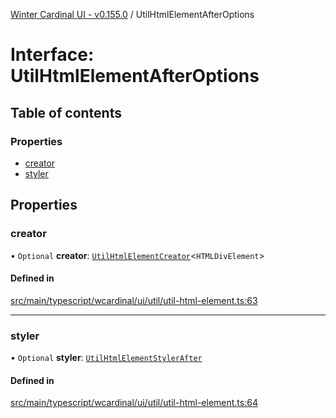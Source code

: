 [Winter Cardinal UI - v0.155.0](../index.md) / UtilHtmlElementAfterOptions

# Interface: UtilHtmlElementAfterOptions

## Table of contents

### Properties

- [creator](UtilHtmlElementAfterOptions.md#creator)
- [styler](UtilHtmlElementAfterOptions.md#styler)

## Properties

### creator

• `Optional` **creator**: [`UtilHtmlElementCreator`](../index.md#utilhtmlelementcreator)<`HTMLDivElement`\>

#### Defined in

[src/main/typescript/wcardinal/ui/util/util-html-element.ts:63](https://github.com/winter-cardinal/winter-cardinal-ui/blob/v0.155.0/src/main/typescript/wcardinal/ui/util/util-html-element.ts#L63)

___

### styler

• `Optional` **styler**: [`UtilHtmlElementStylerAfter`](../index.md#utilhtmlelementstylerafter)

#### Defined in

[src/main/typescript/wcardinal/ui/util/util-html-element.ts:64](https://github.com/winter-cardinal/winter-cardinal-ui/blob/v0.155.0/src/main/typescript/wcardinal/ui/util/util-html-element.ts#L64)
